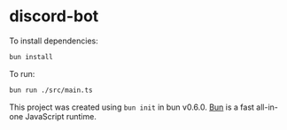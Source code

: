 # discord-bot

To install dependencies:

```bash
bun install
```

To run:

```bash
bun run ./src/main.ts
```

This project was created using `bun init` in bun v0.6.0. [Bun](https://bun.sh) is a fast all-in-one JavaScript runtime.
